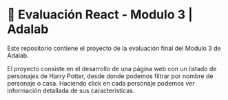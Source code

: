 # 🧪 Evaluación React - Modulo 3 | Adalab

Este repositorio contiene el proyecto de la evaluación final del Modulo 3 de Adalab. 

El proyecto consiste en el desarrollo de una página web con un listado de personajes de Harry Potter, desde donde podemos filtrar por nombre de personaje o casa. Haciendo click en cada personaje podemos ver información detallada de sus características. 


